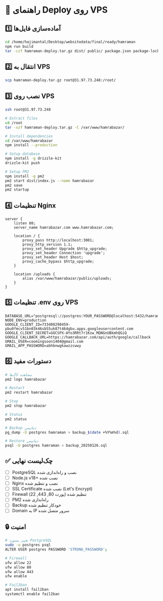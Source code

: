 # 🚀 راهنمای Deploy روی VPS

## 1️⃣ آماده‌سازی فایل‌ها

```bash
cd /home/hajimantal/Desktop/websitedata/final/ready/hamraman
npm run build
tar -czf hamraman-deploy.tar.gz dist/ public/ package.json package-lock.json .env drizzle.config.ts
```

## 2️⃣ انتقال به VPS

```bash
scp hamraman-deploy.tar.gz root@31.97.73.248:/root/
```

## 3️⃣ نصب روی VPS

```bash
ssh root@31.97.73.248

# Extract files
cd /root
tar -xzf hamraman-deploy.tar.gz -C /var/www/hamrabazar/

# Install dependencies
cd /var/www/hamrabazar
npm install --production

# Setup database
npm install -g drizzle-kit
drizzle-kit push

# Setup PM2
npm install -g pm2
pm2 start dist/index.js --name hamrabazar
pm2 save
pm2 startup
```

## 4️⃣ تنظیمات Nginx

```nginx
server {
    listen 80;
    server_name hamrabazar.com www.hamrabazar.com;

    location / {
        proxy_pass http://localhost:3001;
        proxy_http_version 1.1;
        proxy_set_header Upgrade $http_upgrade;
        proxy_set_header Connection 'upgrade';
        proxy_set_header Host $host;
        proxy_cache_bypass $http_upgrade;
    }

    location /uploads {
        alias /var/www/hamrabazar/public/uploads;
    }
}
```

## 5️⃣ تنظیمات .env روی VPS

```env
DATABASE_URL="postgresql://postgres:YOUR_PASSWORD@localhost:5432/hamraman"
NODE_ENV=production
GOOGLE_CLIENT_ID=733408298459-pbu0fmcv51bn03k46sb55uk87t464gbu.apps.googleusercontent.com
GOOGLE_CLIENT_SECRET=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
GOOGLE_CALLBACK_URL=https://hamrabazar.com/api/auth/google/callback
GMAIL_USER=coomingsoon1404@gmail.com
GMAIL_APP_PASSWORD=abhbnwgkawzzcwwy
```

## 6️⃣ دستورات مفید

```bash
# مشاهده لاگ‌ها
pm2 logs hamrabazar

# Restart
pm2 restart hamrabazar

# Stop
pm2 stop hamrabazar

# Status
pm2 status

# Backup دیتابیس
pg_dump -U postgres hamraman > backup_$(date +%Y%m%d).sql

# Restore دیتابیس
psql -U postgres hamraman < backup_20250126.sql
```

## ✅ چک‌لیست نهایی

- [ ] PostgreSQL نصب و راه‌اندازی شده
- [ ] Node.js v18+ نصب شده
- [ ] Nginx نصب و تنظیم شده
- [ ] SSL Certificate نصب شده (Let's Encrypt)
- [ ] Firewall تنظیم شده (پورت 80, 443, 22)
- [ ] PM2 راه‌اندازی شده
- [ ] Backup خودکار تنظیم شده
- [ ] Domain به IP سرور متصل شده

## 🔒 امنیت

```bash
# تغییر پسورد PostgreSQL
sudo -u postgres psql
ALTER USER postgres PASSWORD 'STRONG_PASSWORD';

# Firewall
ufw allow 22
ufw allow 80
ufw allow 443
ufw enable

# Fail2ban
apt install fail2ban
systemctl enable fail2ban
```
